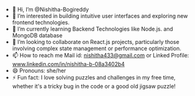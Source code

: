 - 👋 Hi, I’m @Nishitha-Bogireddy
- 👀 I’m interested in building intuitive user interfaces and exploring new frontend technologies.
- 🌱 I’m currently learning Backend Technologies like Node.js. and MongoDB database
- 💞️ I’m looking to collaborate on  React.js projects, particularly those involving complex state management or performance optimization.
- 📫 How to reach me Mail id: nishitha433@gmail.com or Linked Profile: www.linkedin.com/in/nishitha-b-08a3402b4
- 😄 Pronouns: she/her
- ⚡ Fun fact:  I love solving puzzles and challenges in my free time, whether it's a tricky bug in the code or a good old jigsaw puzzle!

<!---
Nishitha-Bogireddy/Nishitha-Bogireddy is a ✨ special ✨ repository because its `README.md` (this file) appears on your GitHub profile.
You can click the Preview link to take a look at your changes.
--->
